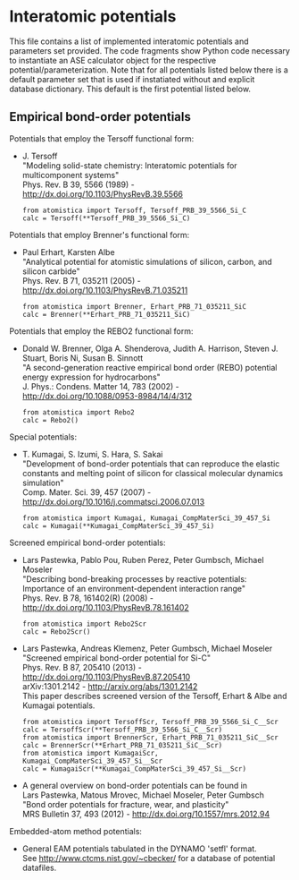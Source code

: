 Interatomic potentials
======================

This file contains a list of implemented interatomic potentials and parameters
set provided. The code fragments show Python code necessary to instantiate an
ASE calculator object for the respective potential/parameterization. Note that
for all potentials listed below there is a default parameter set that is used
if instatiated without and explicit database dictionary. This default is the 
first potential listed below.

Empirical bond-order potentials
-------------------------------

Potentials that employ the Tersoff functional form:

*   J. Tersoff  
    "Modeling solid-state chemistry: Interatomic potentials for multicomponent systems"  
    Phys. Rev. B 39, 5566 (1989) - http://dx.doi.org/10.1103/PhysRevB.39.5566  

        from atomistica import Tersoff, Tersoff_PRB_39_5566_Si_C  
        calc = Tersoff(**Tersoff_PRB_39_5566_Si_C)

Potentials that employ Brenner's functional form:

*   Paul Erhart, Karsten Albe  
    "Analytical potential for atomistic simulations of silicon, carbon, and silicon carbide"  
    Phys. Rev. B 71, 035211 (2005) - http://dx.doi.org/10.1103/PhysRevB.71.035211  

        from atomistica import Brenner, Erhart_PRB_71_035211_SiC  
        calc = Brenner(**Erhart_PRB_71_035211_SiC)

Potentials that employ the REBO2 functional form:

*   Donald W. Brenner, Olga A. Shenderova, Judith A. Harrison, Steven J. Stuart, Boris Ni, Susan B. Sinnott   
    "A second-generation reactive empirical bond order (REBO) potential energy expression for hydrocarbons"   
    J. Phys.: Condens. Matter 14, 783 (2002) - http://dx.doi.org/10.1088/0953-8984/14/4/312  

        from atomistica import Rebo2  
        calc = Rebo2()

Special potentials:

*   T. Kumagai, S. Izumi, S. Hara, S. Sakai  
    "Development of bond-order potentials that can reproduce the elastic constants and melting point of silicon for classical molecular dynamics simulation"  
    Comp. Mater. Sci. 39, 457 (2007) - http://dx.doi.org/10.1016/j.commatsci.2006.07.013  

        from atomistica import Kumagai, Kumagai_CompMaterSci_39_457_Si  
        calc = Kumagai(**Kumagai_CompMaterSci_39_457_Si)

Screened empirical bond-order potentials:

*   Lars Pastewka, Pablo Pou, Ruben Perez, Peter Gumbsch, Michael Moseler   
    "Describing bond-breaking processes by reactive potentials: Importance of an environment-dependent interaction range"  
    Phys. Rev. B 78, 161402(R) (2008) - http://dx.doi.org/10.1103/PhysRevB.78.161402  

        from atomistica import Rebo2Scr  
        calc = Rebo2Scr()

*   Lars Pastewka, Andreas Klemenz, Peter Gumbsch, Michael Moseler  
    "Screened empirical bond-order potential for Si-C"  
    Phys. Rev. B 87, 205410 (2013) - http://dx.doi.org/10.1103/PhysRevB.87.205410  
    arXiv:1301.2142 - http://arxiv.org/abs/1301.2142  
    This paper describes screened version of the Tersoff, Erhart & Albe and Kumagai
    potentials.

        from atomistica import TersoffScr, Tersoff_PRB_39_5566_Si_C__Scr  
        calc = TersoffScr(**Tersoff_PRB_39_5566_Si_C__Scr)  
        from atomistica import BrennerScr, Erhart_PRB_71_035211_SiC__Scr  
        calc = BrennerScr(**Erhart_PRB_71_035211_SiC__Scr)  
        from atomistica import KumagaiScr, Kumagai_CompMaterSci_39_457_Si__Scr  
        calc = KumagaiScr(**Kumagai_CompMaterSci_39_457_Si__Scr)

*   A general overview on bond-order potentials can be found in   
    Lars Pastewka, Matous Mrovec, Michael Moseler, Peter Gumbsch   
    "Bond order potentials for fracture, wear, and plasticity"   
    MRS Bulletin 37, 493 (2012) - http://dx.doi.org/10.1557/mrs.2012.94

Embedded-atom method potentials:

*   General EAM potentials tabulated in the DYNAMO 'setfl' format.  
    See http://www.ctcms.nist.gov/~cbecker/ for a database of potential datafiles.


